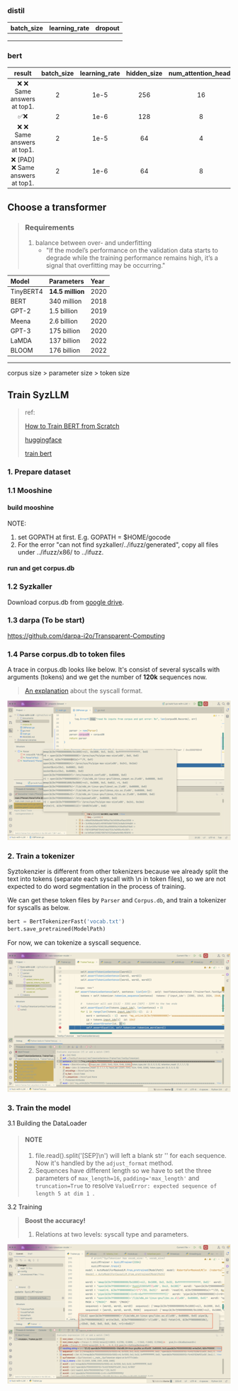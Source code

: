 ### distil

| batch_size | learning_rate | dropout |
| :--------- | ------------- | ------- |
|            |               |         |
|            |               |         |
|            |               |         |

### bert

|               result               | batch_size | learning_rate | hidden_size | num_attention_heads |      |
| :--------------------------------: | :--------: | :-----------: | :---------: | :-----------------: | :--: |
|     ❌ ❌ Same answers at top1.      |     2      |     1e-5      |     256     |         16          |      |
|                 ✅❌                 |     2      |     1e-6      |     128     |          8          |      |
|     ❌ ❌ Same answers at top1.      |     2      |     1e-5      |     64      |          4          |      |
| ❌ [PAD]    ❌ Same answers at top1. |     2      |     1e-6      |     64      |          8          |      |



## Choose a transformer

> ### Requirements
>
> 1. balance between over- and underfitting
>    - "If the model’s performance on the validation data starts to degrade while the training performance remains high, it’s a signal that overfitting may be occurring."

| Model     | Parameters       | Year |
| :-------- | :--------------- | :--- |
| TinyBERT4 | **14.5 million** | 2020 |
| BERT      | 340 million      | 2018 |
| GPT-2     | 1.5 billion      | 2019 |
| Meena     | 2.6 billion      | 2020 |
| GPT-3     | 175 billion      | 2020 |
| LaMDA     | 137 billion      | 2022 |
| BLOOM     | 176 billion      | 2022 |

------



corpus size > parameter size > token size



## Train SyzLLM

> ref:
>
> [How to Train BERT from Scratch](https://thepythoncode.com/article/pretraining-bert-huggingface-transformers-in-python)
>
> [huggingface](https://huggingface.co/blog/pretraining-bert#3-preprocess-the-dataset)
>
> [train bert](https://towardsdatascience.com/how-to-train-a-bert-model-from-scratch-72cfce554fc6)

### 1. Prepare dataset

### 1.1 Mooshine

#### build mooshine

NOTE:

1. set GOPATH at first. E.g. GOPATH = $HOME/gocode
2. For the error "can not find syzkaller/../ifuzz/generated", copy all files under ../ifuzz/x86/ to ../ifuzz.

#### run and get corpus.db

### 1.2 Syzkaller

Download corpus.db from [google drive](https://groups.google.com/g/syzkaller/c/77ObybwNnig?pli=1).

### 1.3 darpa (To be start)

https://github.com/darpa-i2o/Transparent-Computing

### 1.4 Parse corpus.db to token files

A trace in corpus.db looks like below. It's consist of several syscalls with arguments (tokens) and we get the number of **120k** sequences now.

> [An explanation](https://www.collabora.com/news-and-blog/blog/2020/03/26/syzkaller-fuzzing-the-kernel/) about the syscall format.

![token](../assets/token.png)

### 2. Train a tokenizer
Syztokenzier is different from other tokenizers because we already split the text into tokens (separate each syscall with \n in token files), so we are not expected to do word segmentation in the process of training. 

We can get these token files by `Parser` and `Corpus.db`, and train a tokenizer for syscalls as below.

```python
bert = BertTokenizerFast('vocab.txt')
bert.save_pretrained(ModelPath)
```

For now, we can tokenize a syscall sequence.

![token](../assets/tokenizer-1.png)

### 3. Train the model

3.1 Building the DataLoader 
> #### NOTE
> 1. file.read().split('[SEP]\n') will left a blank str '' for each sequence. Now it's handled by the `adjust_format` method.
> 2. Sequences have different length so we have to set the three parameters of `max_length=16`, `padding='max_length'` and `truncation=True` to resolve `ValueError: expected sequence of length 5 at dim 1 `.

3.2 Training

> **Boost the accuracy!**
>
> 1. Relations at two levels: syscall type and parameters.

![trai](../assets/Training.png)

